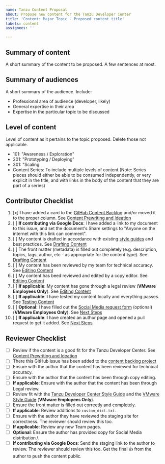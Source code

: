 ```yaml
---
name: Tanzu Content Proposal
about: Propose new content for the Tanzu Developer Center
title: 'Content: Major Topic - Proposed content title'
labels: content
assignees: ''

---
```


## Summary of content
A short summary of the content to be proposed. A few sentences at most.

## Summary of audiences
A short summary of the audience. Include:
- Professional area of audience (developer, likely)
- General expertise in their area
- Expertise in the particular topic to be discussed

## Level of content
Level of content as it pertains to the topic proposed. Delete those not applicable.
- 101: "Awareness / Exploration"
- 201: "Prototyping / Deploying"
- 301: "Scaling
- Content Series: To include multiple levels of content (Note: Series pieces should either be able to be consumed independently, or very explicit in the title, and with links in the body of the content that they are part of a series)

## Contributor Checklist
1. [x] I have added a card to the [GitHub Content Backlog](https://github.com/vmware-tanzu/tanzu-dev-portal/projects/7) and/or moved it to the proper column. See [Content Prewriting and Ideation](https://github.com/vmware-tanzu/tanzu-dev-portal/wiki/Contribution,-Prewriting-Ideation-(GitHub-and-Google-Docs-Method))
2. [ ] **If contributing via Google Docs**: I have added a link to my document to this issue, and set the document's Share settings to "Anyone on the internet with this link can comment".
3. [ ] My content is drafted in accordance with existing [style guides](https://github.com/vmware-tanzu/tanzu-dev-portal/wiki/Reference,-Style-Guide) and best practices. See [Drafting Content](https://github.com/vmware-tanzu/tanzu-dev-portal/wiki/Contribution,-Drafting-Content-(GitHub-Method)) 
4. [ ] The front matter (metadata) is filled out completely (e.g. description, topics, tags, author, etc - as appropriate for the content type). See [Drafting Content](https://github.com/vmware-tanzu/tanzu-dev-portal/wiki/Contribution,-Drafting-Content-(GitHub-Method))
5. [ ] My content has been reviewed by my team for technical accuracy. See [Editing Content](https://github.com/vmware-tanzu/tanzu-dev-portal/wiki/Contribution,-Editing-Content-(GitHub-and-Google-Docs-Method))
6. [ ] My content has beed reviewed and edited by a copy editor. See [Editing Content](https://github.com/vmware-tanzu/tanzu-dev-portal/wiki/Contribution,-Editing-Content-(GitHub-and-Google-Docs-Method))
7. [ ] **If applicable**: My content has gone through a legal review (**VMware Employees Only**). See [Editing Content](https://github.com/vmware-tanzu/tanzu-dev-portal/wiki/Contribution,-Editing-Content-(GitHub-and-Google-Docs-Method))
8. [ ] **If applicable**: I have tested my content locally and everything passes. See [Testing Content](https://github.com/vmware-tanzu/tanzu-dev-portal/wiki/Contribution,-Testing-Content-(GitHub-Method))
9. [ ] **Optional**: I have filled out the [Social Media request form](https://docs.google.com/forms/d/e/1FAIpQLSfyWYEL6XvDRfMRW1GBfYKV4Aq3Li2EzBz0HY8fE37Y2tSoRw/viewform) (optional) (**VMware Employees Only**). See [Next Steps](https://github.com/vmware-tanzu/tanzu-dev-portal/wiki/Contribution,-Next-Steps)
10. [ ] **If applicable**: I have created an author page and opened a pull request to get it added. See [Next Steps](https://github.com/vmware-tanzu/tanzu-dev-portal/wiki/Contribution,-Next-Steps)


## Reviewer Checklist

* [ ] Review if the content is a good fit for the Tanzu Developer Center. See [Content Prewriting and Ideation](https://github.com/vmware-tanzu/tanzu-dev-portal/wiki/Contribution,-Prewriting-Ideation-(GitHub-and-Google-Docs-Method))
* [ ] There this GitHub issue has been added to the [content backlog project](https://github.com/vmware-tanzu/tanzu-dev-portal/projects/7) 
* [ ] Ensure with the author that the content has been reviewed for technical accuracy.
* [ ] Ensure with the author that the content has been through copy editing.
* [ ] **If applicable**: Ensure with the author that the content has been through Legal review.
* [ ] Review fit with the [Tanzu Developer Center Style Guide](https://github.com/vmware-tanzu/tanzu-dev-portal/wiki/Reference,-Style-Guide) and the [VMware Style Guide](https://www.vmware.com/content/dam/brand/photography-only/guidelines/writing-and-naming/editorial-style-guide/marketing-editorial-style-guide.pdf) (**VMware Employees Only**). 
* [ ] Ensure the front matter is filled out correctly and completely.
* [ ] **If applicable**: Review additions to `custom_dict.txt`.
* [ ] Ensure with the author they have reviewed the staging site for correctness. The reviewer should review this too.
* [ ] **If applicable**: Review any new Team pages.
* [ ] **Optional**: Ensure the author has provided copy for Social Media distribution.\
* [ ] **If contributing via Google Docs**: Send the staging link to the author to review. The reviewer should review this too. Get the final 👍 from the author to push the content public.
